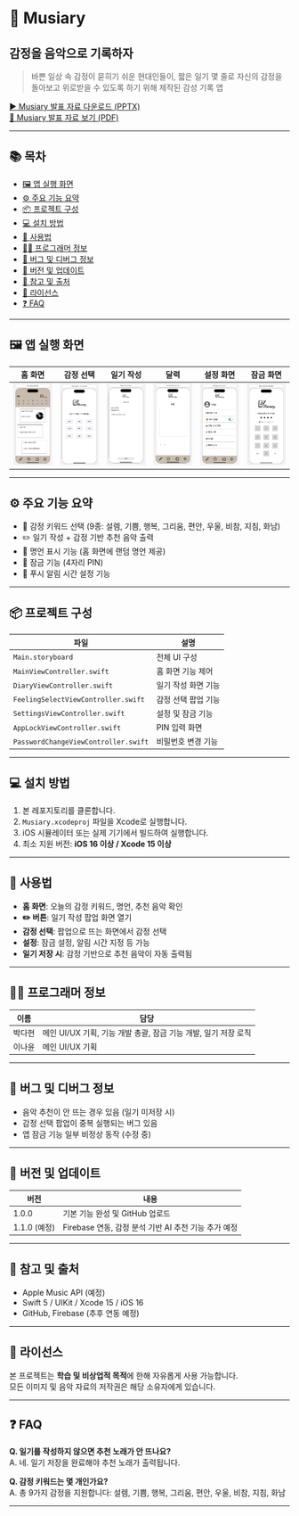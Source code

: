 # 🎵 Musiary
## 감정을 음악으로 기록하자

> 바쁜 일상 속 감정이 묻히기 쉬운 현대인들이, 짧은 일기 몇 줄로 자신의 감정을 돌아보고 위로받을 수 있도록 하기 위해 제작된 감성 기록 앱

[▶️ Musiary 발표 자료 다운로드 (PPTX)](./Musiary_뮤지어리.pptx)  
[📄 Musiary 발표 자료 보기 (PDF)](./Musiary_뮤지어리.pdf)

---

## 📚 목차

- [🖼️ 앱 실행 화면](#앱-실행-화면)  
- [⚙️ 주요 기능 요약](#주요-기능-요약)  
- [📦 프로젝트 구성](#프로젝트-구성)  
- [💻 설치 방법](#설치-방법)  
- [📝 사용법](#사용법)  
- [👩‍💻 프로그래머 정보](#프로그래머-정보)  
- [🐞 버그 및 디버그 정보](#버그-및-디버그-정보)  
- [🚀 버전 및 업데이트](#버전-및-업데이트)  
- [🔗 참고 및 출처](#참고-및-출처)  
- [📜 라이선스](#라이선스)  
- [❓ FAQ](#faq)

---

## 🖼️ 앱 실행 화면

| 홈 화면 | 감정 선택 | 일기 작성 | 달력 | 설정 화면 | 잠금 화면 |
|---------|-----------|------------|------------|------------|------------|
| ![홈 화면 – 추천 노래 및 감정 키워드](images/main.png) | ![감정 선택 – 팝업 형태로 감정 선택](images/feeling.png) | ![일기 작성 – 오늘의 감정을 글로 기록](images/diary.png) | ![달력 – 일기 작성 날짜 확인](images/calendar.png) | ![설정 화면 – 잠금 및 알림 설정](images/settings.png) | ![잠금 화면 – 앱 PIN 잠금 UI](images/app%20unlock.png) |

---

## ⚙️ 주요 기능 요약

- 🧠 감정 키워드 선택 (9종: 설렘, 기쁨, 행복, 그리움, 편안, 우울, 비참, 지침, 화남)  
- ✏️ 일기 작성 + 감정 기반 추천 음악 출력  
- 💬 명언 표시 기능 (홈 화면에 랜덤 명언 제공)  
- 🔐 잠금 기능 (4자리 PIN)  
- 🔔 푸시 알림 시간 설정 기능  

---

## 📦 프로젝트 구성

| 파일 | 설명 |
|------|------|
| `Main.storyboard` | 전체 UI 구성 |
| `MainViewController.swift` | 홈 화면 기능 제어 |
| `DiaryViewController.swift` | 일기 작성 화면 기능 |
| `FeelingSelectViewController.swift` | 감정 선택 팝업 기능 |
| `SettingsViewController.swift` | 설정 및 잠금 기능 |
| `AppLockViewController.swift` | PIN 입력 화면 |
| `PasswordChangeViewController.swift` | 비밀번호 변경 기능 |

---

## 💻 설치 방법

1. 본 레포지토리를 클론합니다.
2. `Musiary.xcodeproj` 파일을 Xcode로 실행합니다.
3. iOS 시뮬레이터 또는 실제 기기에서 빌드하여 실행합니다.
4. 최소 지원 버전: **iOS 16 이상 / Xcode 15 이상**

---

## 📝 사용법

- **홈 화면**: 오늘의 감정 키워드, 명언, 추천 음악 확인  
- **✏️ 버튼**: 일기 작성 팝업 화면 열기  
- **감정 선택**: 팝업으로 뜨는 화면에서 감정 선택  
- **설정**: 잠금 설정, 알림 시간 지정 등 가능  
- **일기 저장 시**: 감정 기반으로 추천 음악이 자동 출력됨  

---

## 👩‍💻 프로그래머 정보

| 이름 | 담당 |
|------|------|
| 박다현 | 메인 UI/UX 기획, 기능 개발 총괄, 잠금 기능 개발, 일기 저장 로직 |
| 이나윤 | 메인 UI/UX 기획 |

---

## 🐞 버그 및 디버그 정보

- 음악 추천이 안 뜨는 경우 있음 (일기 미저장 시)  
- 감정 선택 팝업이 중복 실행되는 버그 있음  
- 앱 잠금 기능 일부 비정상 동작 (수정 중)  

---

## 🚀 버전 및 업데이트

| 버전 | 내용 |
|------|------|
| 1.0.0 | 기본 기능 완성 및 GitHub 업로드 |
| 1.1.0 (예정) | Firebase 연동, 감정 분석 기반 AI 추천 기능 추가 예정 |

---

## 🔗 참고 및 출처

- Apple Music API (예정)
- Swift 5 / UIKit / Xcode 15 / iOS 16
- GitHub, Firebase (추후 연동 예정)

---

## 📜 라이선스

본 프로젝트는 **학습 및 비상업적 목적**에 한해 자유롭게 사용 가능합니다.  
모든 이미지 및 음악 자료의 저작권은 해당 소유자에게 있습니다.

---

## ❓ FAQ

**Q. 일기를 작성하지 않으면 추천 노래가 안 뜨나요?**  
A. 네. 일기 저장을 완료해야 추천 노래가 출력됩니다.

**Q. 감정 키워드는 몇 개인가요?**  
A. 총 9가지 감정을 지원합니다: 설렘, 기쁨, 행복, 그리움, 편안, 우울, 비참, 지침, 화남

---
